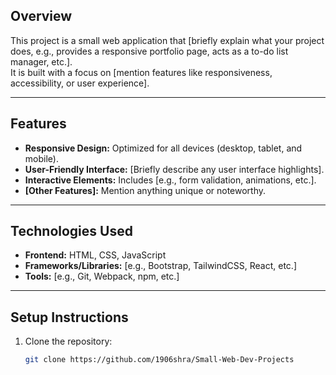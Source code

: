 




## Overview
This project is a small web application that [briefly explain what your project does, e.g., provides a responsive portfolio page, acts as a to-do list manager, etc.].  
It is built with a focus on [mention features like responsiveness, accessibility, or user experience].

---

## Features
- **Responsive Design:** Optimized for all devices (desktop, tablet, and mobile).
- **User-Friendly Interface:** [Briefly describe any user interface highlights].
- **Interactive Elements:** Includes [e.g., form validation, animations, etc.].
- **[Other Features]:** Mention anything unique or noteworthy.

---

## Technologies Used
- **Frontend:** HTML, CSS, JavaScript
- **Frameworks/Libraries:** [e.g., Bootstrap, TailwindCSS, React, etc.]
- **Tools:** [e.g., Git, Webpack, npm, etc.]

---

## Setup Instructions
1. Clone the repository:
   ```bash
   git clone https://github.com/1906shra/Small-Web-Dev-Projects